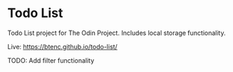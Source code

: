 # Todo List
Todo List project for The Odin Project. Includes local storage functionality.

Live: https://btenc.github.io/todo-list/

TODO: Add filter functionality
